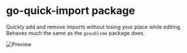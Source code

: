 # go-quick-import package

Quickly add and remove imports without losing your place while editing.
Behaves much the same as the `gosublime` package does.

![Preview](https://cloud.githubusercontent.com/assets/595010/11919595/0ed537b2-a71c-11e5-85eb-383bdd46c9b0.gif)
